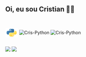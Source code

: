 ## Oi, eu sou Cristian 🫰🏻



##
<div style="display: inline_block"><br>
  <img align="center" alt="Cris-Python" height="30" width="40" src="https://raw.githubusercontent.com/devicons/devicon/master/icons/python/python-original.svg">
  <img align="center" alt="Cris-Python" height="30" width="40" src="https://cdn.jsdelivr.net/gh/devicons/devicon@latest/icons/java/java-original.svg">
  <img align="center" alt="Cris-Python" height="30" width="40" src="https://cdn.jsdelivr.net/gh/devicons/devicon@latest/icons/docker/docker-original.svg">
          
</div>

##

<div> 
  <a href="https://www.linkedin.com/in/cristian-da-silva-laurentino/" target="_blank"><img src="https://img.shields.io/badge/-LinkedIn-%230077B5?style=for-the-badge&logo=linkedin&logoColor=white" target="_blank"></a> 
  <a href = "mailto:cris.laurentino28@gmail.com"><img src="https://img.shields.io/badge/-Gmail-%23333?style=for-the-badge&logo=gmail&logoColor=white" target="_blank"></a>
  
</div>
